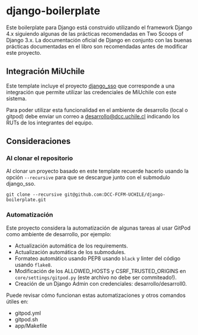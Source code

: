 # django-boilerplate

Este boilerplate para Django está construido utilizando el framework Django 4.x siguiendo algunas de las prácticas recomendadas en Two Scoops of Django 3.x. La documentación oficial de Django en conjunto con las buenas prácticas documentadas en el libro son recomendadas antes de modificar este proyecto.

## Integración MiUchile

Este template incluye el proyecto [django_sso](https://github.com/DCC-FCFM-UCHILE/django_sso) que corresponde a una integración que
permite utilizar las credenciales de MiUchile con este sistema.

Para poder utilizar esta funcionalidad en el ambiente de desarrollo (local o gitpod) debe enviar un correo a desarrollo@dcc.uchile.cl 
indicando los RUTs de los integrantes del equipo.

## Consideraciones

### Al clonar el repositorio

Al clonar un proyecto basado en este template recuerde hacerlo usando la opción `--recursive` para que se descargue junto con el submodulo django_sso.

```console
git clone --recursive git@github.com:DCC-FCFM-UCHILE/django-boilerplate.git
```

### Automatización

Este proyecto considera la automatización de algunas tareas al usar GitPod como ambiente de desarrollo, por ejemplo:

- Actualización automática de los requirements.
- Actualización automática de los submodules.
- Formateo automático usando PEP8 usando `black` y linter del código usando `flake8`.
- Modificación de los ALLOWED_HOSTS y CSRF_TRUSTED_ORIGINS en `core/settings/gitpod.py` (este archivo no debe ser commiteado!).
- Creación de un Django Admin con credenciales: desarrollo/desarroll0.

Puede revisar cómo funcionan estas automatizaciones y otros comandos útiles en:

- gitpod.yml
- gitpod.sh
- app/Makefile
